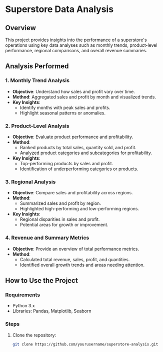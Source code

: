 # Superstore Data Analysis

## Overview

This project provides insights into the performance of a superstore's operations using key data analyses such as monthly trends, product-level performance, regional comparisons, and overall revenue summaries.

## Analysis Performed

### 1. Monthly Trend Analysis
- **Objective**: Understand how sales and profit vary over time.
- **Method**: Aggregated sales and profit by month and visualized trends.
- **Key Insights**:
  - Identify months with peak sales and profits.
  - Highlight seasonal patterns or anomalies.

### 2. Product-Level Analysis
- **Objective**: Evaluate product performance and profitability.
- **Method**:
  - Ranked products by total sales, quantity sold, and profit.
  - Analyzed product categories and subcategories for profitability.
- **Key Insights**:
  - Top-performing products by sales and profit.
  - Identification of underperforming categories or products.

### 3. Regional Analysis
- **Objective**: Compare sales and profitability across regions.
- **Method**:
  - Summarized sales and profit by region.
  - Highlighted high-performing and low-performing regions.
- **Key Insights**:
  - Regional disparities in sales and profit.
  - Potential areas for growth or improvement.

### 4. Revenue and Summary Metrics
- **Objective**: Provide an overview of total performance metrics.
- **Method**:
  - Calculated total revenue, sales, profit, and quantities.
  - Identified overall growth trends and areas needing attention.

## How to Use the Project

### Requirements
- Python 3.x
- Libraries: Pandas, Matplotlib, Seaborn

### Steps
1. Clone the repository:
   ```bash
   git clone https://github.com/yourusername/superstore-analysis.git
